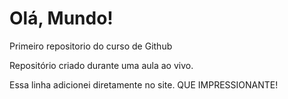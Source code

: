 # Olá, Mundo!
 Primeiro repositorio do curso de Github

 Repositório criado durante uma aula ao vivo.
 
 Essa linha adicionei diretamente no site. QUE IMPRESSIONANTE!
